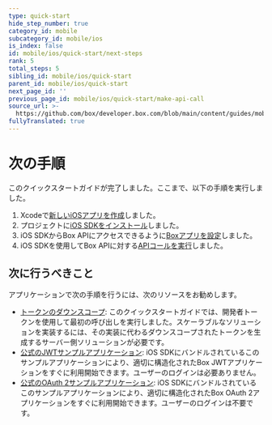```yaml
---
type: quick-start
hide_step_number: true
category_id: mobile
subcategory_id: mobile/ios
is_index: false
id: mobile/ios/quick-start/next-steps
rank: 5
total_steps: 5
sibling_id: mobile/ios/quick-start
parent_id: mobile/ios/quick-start
next_page_id: ''
previous_page_id: mobile/ios/quick-start/make-api-call
source_url: >-
  https://github.com/box/developer.box.com/blob/main/content/guides/mobile/ios/quick-start/5-next-steps.md
fullyTranslated: true
---
```

# 次の手順

このクイックスタートガイドが完了しました。ここまで、以下の手順を実行しました。

1. Xcodeで[新しいiOSアプリを作成](g://mobile/ios/quick-start/create-ios-app)しました。
2. プロジェクトに[iOS SDKをインストール](g://mobile/ios/quick-start/install-ios-sdk)しました。
3. iOS SDKからBox APIにアクセスできるように[Boxアプリを設定](g://mobile/ios/quick-start/configure-box-app)しました。
4. iOS SDKを使用してBox APIに対する[APIコールを実行](g://mobile/ios/quick-start/make-api-call)しました。

## 次に行うべきこと

アプリケーションで次の手順を行うには、次のリソースをお勧めします。

* [トークンのダウンスコープ](g://authentication/tokens/downscope): このクイックスタートガイドでは、開発者トークンを使用して最初の呼び出しを実行しました。スケーラブルなソリューションを実装するには、その実装に代わるダウンスコープされたトークンを生成するサーバー側ソリューションが必要です。
* [公式のJWTサンプルアプリケーション][sample-jwt]: iOS SDKにバンドルされているこのサンプルアプリケーションにより、適切に構造化されたBox JWTアプリケーションをすぐに利用開始できます。ユーザーのログインは必要ありません。
* [公式のOAuth 2サンプルアプリケーション][sample-oauth]: iOS SDKにバンドルされているこのサンプルアプリケーションにより、適切に構造化されたBox OAuth 2アプリケーションをすぐに利用開始できます。ユーザーのログインは不要です。

[sample-jwt]: https://github.com/box/box-ios-sdk/tree/master/SampleApps/JWTSampleApp

[sample-oauth]: https://github.com/box/box-ios-sdk/tree/master/SampleApps/OAuth2SampleApp
